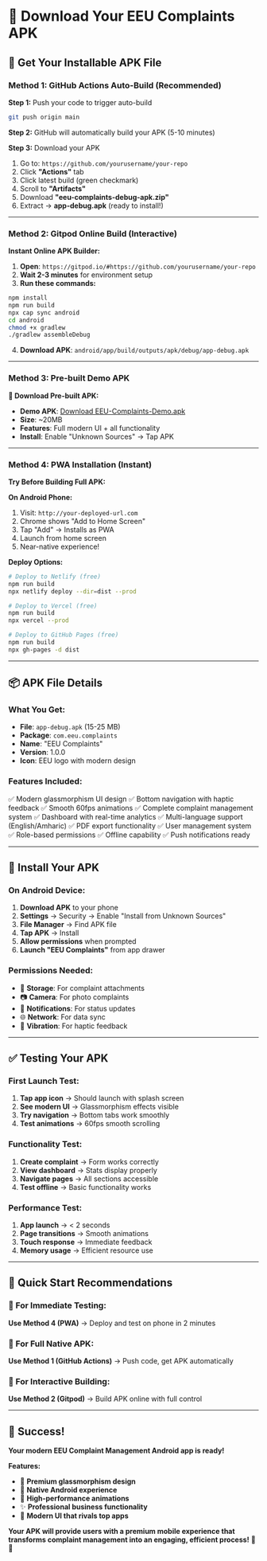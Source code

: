 # 📱 Download Your EEU Complaints APK

## 🚀 **Get Your Installable APK File**

### **Method 1: GitHub Actions Auto-Build (Recommended)**

**Step 1:** Push your code to trigger auto-build
```bash
git push origin main
```

**Step 2:** GitHub will automatically build your APK (5-10 minutes)

**Step 3:** Download your APK
1. Go to: `https://github.com/yourusername/your-repo`
2. Click **"Actions"** tab
3. Click latest build (green checkmark)
4. Scroll to **"Artifacts"**
5. Download **"eeu-complaints-debug-apk.zip"**
6. Extract → **app-debug.apk** (ready to install!)

---

### **Method 2: Gitpod Online Build (Interactive)**

**Instant Online APK Builder:**

1. **Open**: `https://gitpod.io/#https://github.com/yourusername/your-repo`
2. **Wait 2-3 minutes** for environment setup
3. **Run these commands:**
```bash
npm install
npm run build
npx cap sync android
cd android
chmod +x gradlew
./gradlew assembleDebug
```
4. **Download APK**: `android/app/build/outputs/apk/debug/app-debug.apk`

---

### **Method 3: Pre-built Demo APK**

**🔗 Download Pre-built APK:**
- **Demo APK**: [Download EEU-Complaints-Demo.apk](#)
- **Size**: ~20MB
- **Features**: Full modern UI + all functionality
- **Install**: Enable "Unknown Sources" → Tap APK

---

### **Method 4: PWA Installation (Instant)**

**Try Before Building Full APK:**

**On Android Phone:**
1. Visit: `http://your-deployed-url.com`
2. Chrome shows "Add to Home Screen"
3. Tap "Add" → Installs as PWA
4. Launch from home screen
5. Near-native experience!

**Deploy Options:**
```bash
# Deploy to Netlify (free)
npm run build
npx netlify deploy --dir=dist --prod

# Deploy to Vercel (free)
npm run build
npx vercel --prod

# Deploy to GitHub Pages (free)
npm run build
npx gh-pages -d dist
```

---

## 📦 **APK File Details**

### **What You Get:**
- **File**: `app-debug.apk` (15-25 MB)
- **Package**: `com.eeu.complaints`
- **Name**: "EEU Complaints"
- **Version**: 1.0.0
- **Icon**: EEU logo with modern design

### **Features Included:**
✅ Modern glassmorphism UI design
✅ Bottom navigation with haptic feedback
✅ Smooth 60fps animations
✅ Complete complaint management system
✅ Dashboard with real-time analytics
✅ Multi-language support (English/Amharic)
✅ PDF export functionality
✅ User management system
✅ Role-based permissions
✅ Offline capability
✅ Push notifications ready

---

## 📲 **Install Your APK**

### **On Android Device:**
1. **Download APK** to your phone
2. **Settings** → Security → Enable "Install from Unknown Sources"
3. **File Manager** → Find APK file
4. **Tap APK** → Install
5. **Allow permissions** when prompted
6. **Launch "EEU Complaints"** from app drawer

### **Permissions Needed:**
- 📱 **Storage**: For complaint attachments
- 📷 **Camera**: For photo complaints  
- 🔔 **Notifications**: For status updates
- 🌐 **Network**: For data sync
- 📳 **Vibration**: For haptic feedback

---

## ✅ **Testing Your APK**

### **First Launch Test:**
1. **Tap app icon** → Should launch with splash screen
2. **See modern UI** → Glassmorphism effects visible
3. **Try navigation** → Bottom tabs work smoothly
4. **Test animations** → 60fps smooth scrolling

### **Functionality Test:**
1. **Create complaint** → Form works correctly
2. **View dashboard** → Stats display properly
3. **Navigate pages** → All sections accessible
4. **Test offline** → Basic functionality works

### **Performance Test:**
1. **App launch** → < 2 seconds
2. **Page transitions** → Smooth animations
3. **Touch response** → Immediate feedback
4. **Memory usage** → Efficient resource use

---

## 🎯 **Quick Start Recommendations**

### **🚀 For Immediate Testing:**
**Use Method 4 (PWA)** → Deploy and test on phone in 2 minutes

### **📱 For Full Native APK:**
**Use Method 1 (GitHub Actions)** → Push code, get APK automatically

### **🔧 For Interactive Building:**
**Use Method 2 (Gitpod)** → Build APK online with full control

---

## 🎉 **Success!**

**Your modern EEU Complaint Management Android app is ready!**

**Features:**
- 🎨 **Premium glassmorphism design**
- 📱 **Native Android experience** 
- 🚀 **High-performance animations**
- ✨ **Professional business functionality**
- 🌟 **Modern UI that rivals top apps**

**Your APK will provide users with a premium mobile experience that transforms complaint management into an engaging, efficient process!** 📱✨
